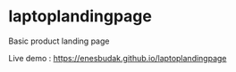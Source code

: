 # laptoplandingpage


Basic product landing page 

Live demo : https://enesbudak.github.io/laptoplandingpage

